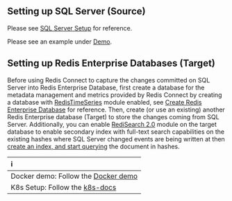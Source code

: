 ## Setting up SQL Server (Source)

Please see <a href="https://debezium.io/documentation/reference/stable/connectors/sqlserver.html#setting-up-sqlserver" target="_blank">SQL Server Setup</a> for reference.

Please see an example under [Demo](demo/setup_mssql.sh).

## Setting up Redis Enterprise Databases (Target)

Before using Redis Connect to capture the changes committed on SQL Server into Redis Enterprise Database, first create a database for the metadata management and metrics provided by Redis Connect by creating a database with [RedisTimeSeries](https://redislabs.com/modules/redis-timeseries/) module enabled, see [Create Redis Enterprise Database](https://docs.redislabs.com/latest/rs/administering/creating-databases/#creating-a-new-redis-database) for reference. Then, create (or use an existing) another Redis Enterprise database (Target) to store the changes coming from SQL Server. Additionally, you can enable [RediSearch 2.0](https://redislabs.com/blog/introducing-redisearch-2-0/) module on the target database to enable secondary index with full-text search capabilities on the existing hashes where SQL Server changed events are being written at then [create an index, and start querying](https://oss.redislabs.com/redisearch/Commands/) the document in hashes.

| ℹ️                                               |
|:-------------------------------------------------|
| Docker demo: Follow the [Docker demo](demo)      |
| K8s Setup: Follow the [k8s-docs](../../k8s-docs) |